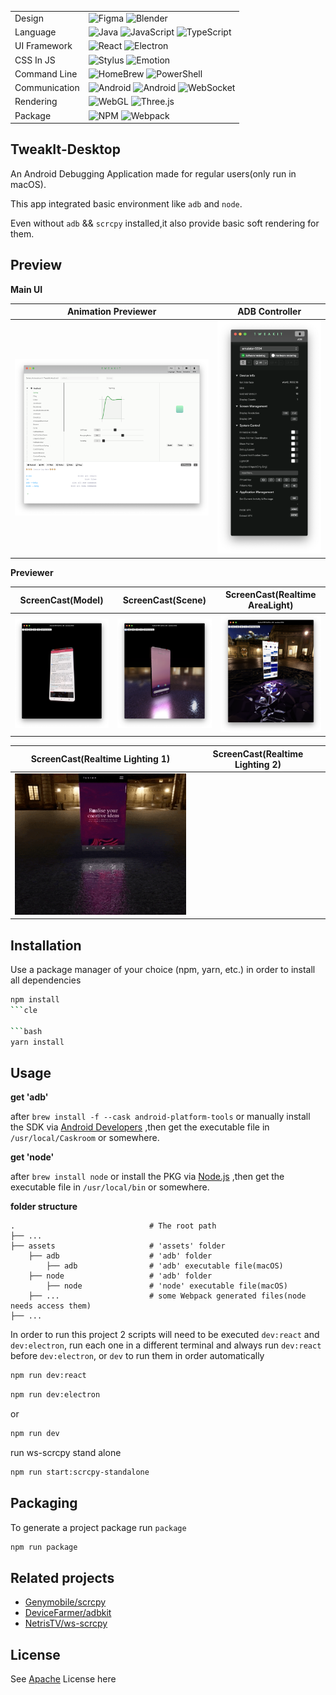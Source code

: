
|     |     |
|-----|-----|
|Design |![Figma](https://img.shields.io/badge/-Figma-000?&logo=figma) ![Blender](https://img.shields.io/badge/-Blender-000?&logo=blender)  |
|Language  |![Java](https://img.shields.io/badge/-Java-000?&logo=Java) ![JavaScript](https://img.shields.io/badge/-JavaScript-000?&logo=JavaScript) ![TypeScript](https://img.shields.io/badge/-TypeScript-000?&logo=TypeScript)|
|UI Framework  |![React](https://img.shields.io/badge/-React-000?&logo=React) ![Electron](https://img.shields.io/badge/-Electron-000?&logo=Electron)|
|CSS In JS |![Stylus](https://img.shields.io/badge/-Stylus-000?&logo=Stylus) ![Emotion](https://img.shields.io/badge/-Emotion-000?&logo=Stylus) |
|Command Line |![HomeBrew](https://img.shields.io/badge/-HomeBrew-000?&logo=HomeBrew) ![PowerShell](https://img.shields.io/badge/-Shell-000?&logo=PowerShell)|
|Communication|![Android](https://img.shields.io/badge/-ADB-000?&logo=android) ![Android](https://img.shields.io/badge/-Scrcpy-000?&logo=android) ![WebSocket](https://img.shields.io/badge/-WebSocket-000?&logo=socket.io)|
|Rendering |![WebGL](https://img.shields.io/badge/-WebGL-000?&logo=webgl) ![Three.js](https://img.shields.io/badge/-Three.js-000?&logo=three.js)|
|Package   |![NPM](https://img.shields.io/badge/-NPM-000?&logo=npm) ![Webpack](https://img.shields.io/badge/-Webpack-000?&logo=Webpack)  |

<!--

<table>
    <tbody>
        <tr>
            <td rowspan=4>
              



**语言**
![Java](https://img.shields.io/badge/-Java-000?&logo=Java)
![JavaScript](https://img.shields.io/badge/-JavaScript-000?&logo=JavaScript)
![TypeScript](https://img.shields.io/badge/-TypeScript-000?&logo=TypeScript)
![JSON](https://img.shields.io/badge/-JSON-000?&logo=JSON)
![SVG](https://img.shields.io/badge/-SVG-000?&logo=SVG)

**UI 框架**
![React](https://img.shields.io/badge/-React-000?&logo=React)

**CSS In JS**
![Stylus](https://img.shields.io/badge/-Stylus-000?&logo=Stylus)
![Emotion](https://img.shields.io/badge/-Emotion-000?&logo=Stylus)

**后端相关**
![Node.js](https://img.shields.io/badge/-Node.js-000?&logo=node.js)

**包管理 & 打包**
![NPM](https://img.shields.io/badge/-NPM-000?&logo=npm)
![Webpack](https://img.shields.io/badge/-Webpack-000?&logo=Webpack)

**跨平台**
![Electron](https://img.shields.io/badge/-Electron-000?&logo=Electron)

**命令行**
![HomeBrew](https://img.shields.io/badge/-HomeBrew-000?&logo=HomeBrew)
![PowerShell](https://img.shields.io/badge/-Shell-000?&logo=PowerShell)

**图像渲染**
![WebGL](https://img.shields.io/badge/-WebGL-000?&logo=webgl)

**Android 端通信**
![Android](https://img.shields.io/badge/-ADB-000?&logo=android)
![Android](https://img.shields.io/badge/-Scrcpy-000?&logo=android)

**后续计划**
![WebGL](https://img.shields.io/badge/-WebGL-000?&logo=webgl)
![WASM](https://img.shields.io/badge/-WebAssembly-000?&logo=webassembly)
![WebSocket](https://img.shields.io/badge/-WebSocket-000?&logo=socket.io)
![WebSocket](https://img.shields.io/badge/-GraphQL-000?&logo=graphql)

</table>

-->

## TweakIt-Desktop

An Android Debugging Application made for regular users(only run in macOS).

This app integrated basic environment like `adb` and `node`.

Even without `adb` && `scrcpy` installed,it also provide basic soft rendering for them.


## Preview

**Main UI**

| Animation Previewer        | ADB Controller           |
| ------------- |-------------|
|     <img src="https://raw.githubusercontent.com/MartinRGB/TweakIt-Desktop/main/art/anim_previewer.png" alt="" data-canonical-src="https://raw.githubusercontent.com/MartinRGB/TweakIt-Desktop/main/art/anim_previewer.png"/> |     <img src="https://raw.githubusercontent.com/MartinRGB/TweakIt-Desktop/main/art/adb.png" alt="" data-canonical-src="https://raw.githubusercontent.com/MartinRGB/TweakIt-Desktop/main/art/adb.png"/> |

**Previewer**

| ScreenCast(Model)        | ScreenCast(Scene)           | ScreenCast(Realtime AreaLight)  |
| ------------- |-------------| ----- | 
|     <img src="https://github.com/MartinRGB/TweakIt-Desktop/blob/main/art/p1.png" alt="" data-canonical-src="https://github.com/MartinRGB/TweakIt-Desktop/blob/main/art/p1.png"/> |     <img src="https://github.com/MartinRGB/TweakIt-Desktop/blob/main/art/p2.png" alt="" data-canonical-src="https://github.com/MartinRGB/TweakIt-Desktop/blob/main/art/p2.png"/> |    <img src="https://github.com/MartinRGB/TweakIt-Desktop/blob/main/art/p3.png" alt="" data-canonical-src="https://github.com/MartinRGB/TweakIt-Desktop/blob/main/art/p3.png"/> |

| ScreenCast(Realtime Lighting 1)        | ScreenCast(Realtime Lighting 2)           |
| ------------- |-------------| 
|      <img src="https://github.com/MartinRGB/TweakIt-Desktop/blob/main/art/previewer1.gif" alt="" data-canonical-src="https://github.com/MartinRGB/TweakIt-Desktop/blob/main/art/previewer1.gif"/> |     <img src="https://github.com/MartinRGB/TweakIt-Desktop/blob/main/art/previewer2.gif" alt="" data-canonical-src="https://github.com/MartinRGB/TweakIt-Desktop/blob/main/art/previewer2.gif"/> |


## Installation

Use a package manager of your choice (npm, yarn, etc.) in order to install all dependencies

```bash
npm install
```cle

```bash
yarn install
```

## Usage

__get 'adb'__

after `brew install -f --cask android-platform-tools` or manually install the SDK via [Android Developers](https://developer.android.com/studio) ,then get the executable file in `/usr/local/Caskroom` or somewhere.

__get 'node'__

after `brew install node` or install the PKG via [Node.js](https://nodejs.org/) ,then get the executable file in `/usr/local/bin` or somewhere.

__folder structure__

    .                              # The root path
    ├── ...                   
    ├── assets                     # 'assets' folder
        ├── adb                    # 'adb' folder
            ├── adb                # 'adb' executable file(macOS)
        ├── node                   # 'adb' folder
            ├── node               # 'node' executable file(macOS)
        ├── ...                    # some Webpack generated files(node needs access them)
    ├── ...                    

In order to run this project 2 scripts will need to be executed `dev:react` and `dev:electron`, run each one in a different terminal and always run `dev:react` before `dev:electron`, or `dev` to run them in order automatically

```bash
npm run dev:react
```
```bash
npm run dev:electron
```

or

```bash
npm run dev
```

run ws-scrcpy stand alone

```bash
npm run start:scrcpy-standalone
```

## Packaging
To generate a project package run `package`

```bash
npm run package
```

## Related projects
* [Genymobile/scrcpy](https://github.com/Genymobile/scrcpy)
* [DeviceFarmer/adbkit](https://github.com/DeviceFarmer/adbkit)
* [NetrisTV/ws-scrcpy](https://github.com/NetrisTV/ws-scrcpy)

## License

See [Apache](https://github.com/MartinRGB/TweakIt-Desktop/blob/main/LICENSE) License here

